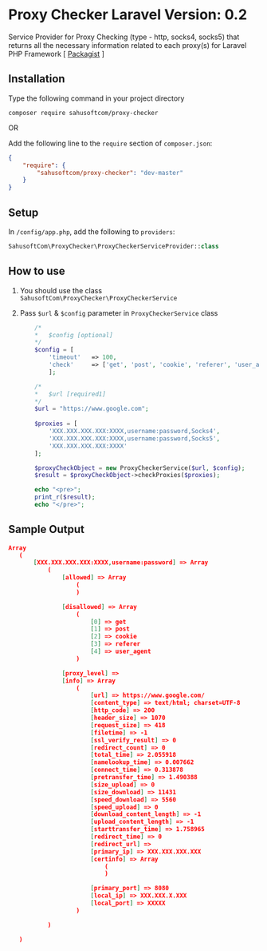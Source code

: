 Proxy Checker Laravel Version: 0.2
==========================

Service Provider for Proxy Checking (type - http, socks4, socks5) that returns all the necessary information related to each proxy(s) for Laravel PHP Framework [ [Packagist] ]

[Packagist]: <https://packagist.org/packages/sahusoftcom/proxy-checker>

## Installation

Type the following command in your project directory

`composer require sahusoftcom/proxy-checker`

OR

Add the following line to the `require` section of `composer.json`:

```json
{
    "require": {
        "sahusoftcom/proxy-checker": "dev-master"
    }
}
```

## Setup

In `/config/app.php`, add the following to `providers`:
  
```php
SahusoftCom\ProxyChecker\ProxyCheckerServiceProvider::class
```

## How to use

1. You should use the class `SahusoftCom\ProxyChecker\ProxyCheckerService`
2. Pass `$url` & `$config` parameter in `ProxyCheckerService` class

	```php
		/*
		*	$config [optional]
		*/
		$config = [
			'timeout'   => 100,
			'check'     => ['get', 'post', 'cookie', 'referer', 'user_agent'],
		    ];

		/*
		*	$url [required1]
		*/
		$url = "https://www.google.com";
		
		$proxies = [
			'XXX.XXX.XXX.XXX:XXXX,username:password,Socks4',
			'XXX.XXX.XXX.XXX:XXXX,username:password,Socks5',
			'XXX.XXX.XXX.XXX:XXXX'
		];

		$proxyCheckObject = new ProxyCheckerService($url, $config);
		$result = $proxyCheckObject->checkProxies($proxies);

		echo "<pre>";
		print_r($result);
		echo "</pre>";
	```

 ## Sample Output
 
 ```json
Array
	(
		[XXX.XXX.XXX.XXX:XXXX,username:password] => Array
			(
				[allowed] => Array
					(
					)

				[disallowed] => Array
					(
						[0] => get
						[1] => post
						[2] => cookie
						[3] => referer
						[4] => user_agent
					)

				[proxy_level] => 
				[info] => Array
					(
						[url] => https://www.google.com/
						[content_type] => text/html; charset=UTF-8
						[http_code] => 200
						[header_size] => 1070
						[request_size] => 418
						[filetime] => -1
						[ssl_verify_result] => 0
						[redirect_count] => 0
						[total_time] => 2.055918
						[namelookup_time] => 0.007662
						[connect_time] => 0.313878
						[pretransfer_time] => 1.490388
						[size_upload] => 0
						[size_download] => 11431
						[speed_download] => 5560
						[speed_upload] => 0
						[download_content_length] => -1
						[upload_content_length] => -1
						[starttransfer_time] => 1.758965
						[redirect_time] => 0
						[redirect_url] => 
						[primary_ip] => XXX.XXX.XXX.XXX
						[certinfo] => Array
							(
							)

						[primary_port] => 8080
						[local_ip] => XXX.XXX.X.XXX
						[local_port] => XXXXX
					)

			)

	)
```
